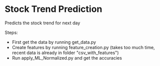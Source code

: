 # Stock Trend Prediction
Predicts the stock trend for next day

Steps:
* First get the data by running get_data.py
* Create features by running feature_creation.py (takes too much time, recent data is already in folder "csv_with_features")
* Run apply_ML_Normalized.py and get the accuracies
